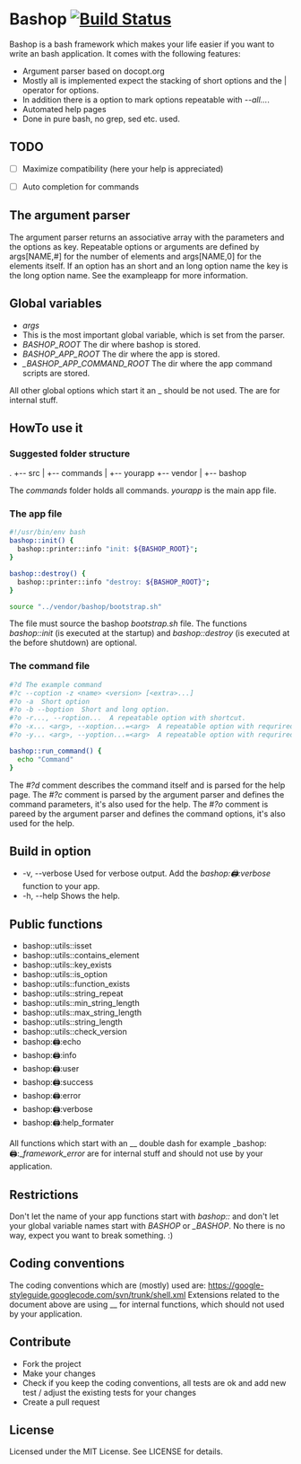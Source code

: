 # Bashop [![Build Status](https://travis-ci.org/GM-Alex/bashop.svg?branch=master)](https://travis-ci.org/GM-Alex/bashop)

Bashop is a bash framework which makes your life easier if you want to write an bash application. It comes with the following features:

* Argument parser based on docopt.org
 * Mostly all is implemented expect the stacking of short options and the | operator for options.
 * In addition there is a option to mark options repeatable with _--all..._.
* Automated help pages
* Done in pure bash, no grep, sed etc. used.


## TODO

- [ ] Maximize compatibility (here your help is appreciated)
- [ ] Auto completion for commands



## The argument parser

The argument parser returns an associative array with the parameters and the options as key.
Repeatable options or arguments are defined by args[NAME,#] for the number of elements and args[NAME,0] for the elements itself.
If an option has an short and an long option name the key is the long option name. See the exampleapp for more information.


## Global variables

* _args_
 * This is the most important global variable, which is set from the parser.
* _BASHOP_ROOT_ The dir where bashop is stored.
* _BASHOP_APP_ROOT_ The dir where the app is stored.
* _\_BASHOP_APP_COMMAND_ROOT_ The dir where the app command scripts are stored.

All other global options which start it an \_ should be not used. The are for internal stuff.


## HowTo use it

### Suggested folder structure

.
+-- src
|   +-- commands
|   +-- yourapp
+-- vendor
|   +-- bashop

The _commands_ folder holds all commands. _yourapp_ is the main app file.


### The app file

```bash
#!/usr/bin/env bash
bashop::init() {
  bashop::printer::info "init: ${BASHOP_ROOT}";
}

bashop::destroy() {
  bashop::printer::info "destroy: ${BASHOP_ROOT}";
}

source "../vendor/bashop/bootstrap.sh"
```

The file must source the bashop _bootstrap.sh_ file.
The functions _bashop::init_ (is executed at the startup) and _bashop::destroy_ (is executed at the before shutdown) are optional.


### The command file

```bash
#?d The example command
#?c --coption -z <name> <version> [<extra>...]
#?o -a  Short option
#?o -b --boption  Short and long option.
#?o -r..., --roption...  A repeatable option with shortcut.
#?o -x... <arg>, --xoption...=<arg>  A repeatable option with requrired argument.
#?o -y... <arg>, --yoption...=<arg>  A repeatable option with requrired argument [default: test].

bashop::run_command() {
  echo "Command"
}
```

The _#?d_ comment describes the command itself and is parsed for the help page.
The _#?c_ comment is parsed by the argument parser and defines the command parameters, it's also used for the help.
The _#?o_ comment is pareed by the argument parser and defines the command options, it's also used for the help.


## Build in option

* -v, --verbose Used for verbose output. Add the _bashop::printer::verbose_ function to your app.
* -h, --help Shows the help.


## Public functions

* bashop::utils::isset
* bashop::utils::contains_element
* bashop::utils::key_exists
* bashop::utils::is_option
* bashop::utils::function_exists
* bashop::utils::string_repeat
* bashop::utils::min_string_length
* bashop::utils::max_string_length
* bashop::utils::string_length
* bashop::utils::check_version
* bashop::printer::echo
* bashop::printer::info
* bashop::printer::user
* bashop::printer::success
* bashop::printer::error
* bashop::printer::verbose
* bashop::printer::help_formater

All functions which start with an \_\_ double dash for example _bashop::printer::__framework_error_ are for internal stuff and should not use by your application.


## Restrictions

Don't let the name of your app functions start with _bashop::_ and don't let your global variable names start with _BASHOP_ or _\_BASHOP_.
No there is no way, expect you want to break something. :)


## Coding conventions

The coding conventions which are (mostly) used are: https://google-styleguide.googlecode.com/svn/trunk/shell.xml
Extensions related to the document above are using __ for internal functions, which should not used by your application.


## Contribute

* Fork the project
* Make your changes
* Check if you keep the coding conventions, all tests are ok and add new test / adjust the existing tests for your changes
* Create a pull request


## License

Licensed under the MIT License. See LICENSE for details.